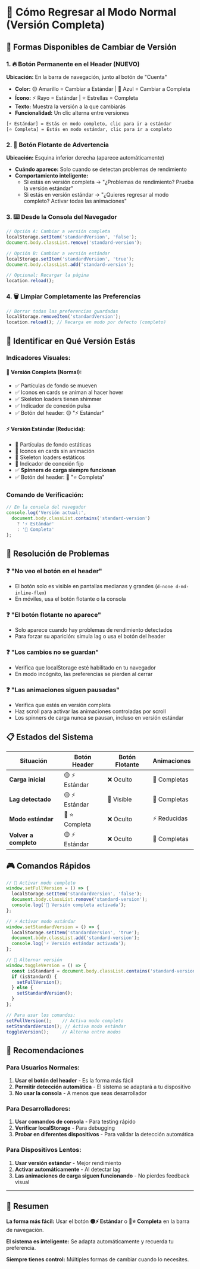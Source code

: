 # 🔄 Cómo Regresar al Modo Normal (Versión Completa)

## 📱 **Formas Disponibles de Cambiar de Versión**

### 1. **🔥 Botón Permanente en el Header (NUEVO)**
**Ubicación:** En la barra de navegación, junto al botón de "Cuenta"
- **Color:** 🟡 Amarillo = Cambiar a Estándar | 🔵 Azul = Cambiar a Completa
- **Ícono:** ⚡ Rayo = Estándar | ⭐ Estrellas = Completa
- **Texto:** Muestra la versión a la que cambiarás
- **Funcionalidad:** Un clic alterna entre versiones

```html
[⚡ Estándar] = Estás en modo completo, clic para ir a estándar
[⭐ Completa] = Estás en modo estándar, clic para ir a completo
```

### 2. **🚨 Botón Flotante de Advertencia**
**Ubicación:** Esquina inferior derecha (aparece automáticamente)
- **Cuándo aparece:** Solo cuando se detectan problemas de rendimiento
- **Comportamiento inteligente:**
  - Si estás en versión completa → "¿Problemas de rendimiento? Prueba la versión estándar"
  - Si estás en versión estándar → "¿Quieres regresar al modo completo? Activar todas las animaciones"

### 3. **⌨️ Desde la Consola del Navegador**
```javascript
// Opción A: Cambiar a versión completa
localStorage.setItem('standardVersion', 'false');
document.body.classList.remove('standard-version');

// Opción B: Cambiar a versión estándar  
localStorage.setItem('standardVersion', 'true');
document.body.classList.add('standard-version');

// Opcional: Recargar la página
location.reload();
```

### 4. **🗑️ Limpiar Completamente las Preferencias**
```javascript
// Borrar todas las preferencias guardadas
localStorage.removeItem('standardVersion');
location.reload(); // Recarga en modo por defecto (completo)
```

## 🎯 **Identificar en Qué Versión Estás**

### **Indicadores Visuales:**

#### **🌟 Versión Completa (Normal):**
- ✅ Partículas de fondo se mueven
- ✅ Iconos en cards se animan al hacer hover
- ✅ Skeleton loaders tienen shimmer
- ✅ Indicador de conexión pulsa
- ✅ Botón del header: 🟡 "⚡ Estándar"

#### **⚡ Versión Estándar (Reducida):**
- 🚫 Partículas de fondo estáticas
- 🚫 Iconos en cards sin animación
- 🚫 Skeleton loaders estáticos
- 🚫 Indicador de conexión fijo
- ✅ **Spinners de carga siempre funcionan**
- ✅ Botón del header: 🔵 "⭐ Completa"

### **Comando de Verificación:**
```javascript
// En la consola del navegador
console.log('Versión actual:', 
  document.body.classList.contains('standard-version') 
    ? '⚡ Estándar' 
    : '🌟 Completa'
);
```

## 🔧 **Resolución de Problemas**

### **❓ "No veo el botón en el header"**
- El botón solo es visible en pantallas medianas y grandes (`d-none d-md-inline-flex`)
- En móviles, usa el botón flotante o la consola

### **❓ "El botón flotante no aparece"**
- Solo aparece cuando hay problemas de rendimiento detectados
- Para forzar su aparición: simula lag o usa el botón del header

### **❓ "Los cambios no se guardan"**
- Verifica que localStorage esté habilitado en tu navegador
- En modo incógnito, las preferencias se pierden al cerrar

### **❓ "Las animaciones siguen pausadas"**
- Verifica que estés en versión completa
- Haz scroll para activar las animaciones controladas por scroll
- Los spinners de carga nunca se pausan, incluso en versión estándar

## 📋 **Estados del Sistema**

| Situación | Botón Header | Botón Flotante | Animaciones |
|-----------|--------------|----------------|-------------|
| **Carga inicial** | 🟡 ⚡ Estándar | ❌ Oculto | 🌟 Completas |
| **Lag detectado** | 🟡 ⚡ Estándar | 🚨 Visible | 🌟 Completas |
| **Modo estándar** | 🔵 ⭐ Completa | ❌ Oculto | ⚡ Reducidas |
| **Volver a completo** | 🟡 ⚡ Estándar | ❌ Oculto | 🌟 Completas |

## 🎮 **Comandos Rápidos**

```javascript
// 🌟 Activar modo completo
window.setFullVersion = () => {
  localStorage.setItem('standardVersion', 'false');
  document.body.classList.remove('standard-version');
  console.log('🌟 Versión completa activada');
};

// ⚡ Activar modo estándar  
window.setStandardVersion = () => {
  localStorage.setItem('standardVersion', 'true');
  document.body.classList.add('standard-version');
  console.log('⚡ Versión estándar activada');
};

// 🔄 Alternar versión
window.toggleVersion = () => {
  const isStandard = document.body.classList.contains('standard-version');
  if (isStandard) {
    setFullVersion();
  } else {
    setStandardVersion();
  }
};

// Para usar los comandos:
setFullVersion();    // Activa modo completo
setStandardVersion(); // Activa modo estándar  
toggleVersion();     // Alterna entre modos
```

## 🚀 **Recomendaciones**

### **Para Usuarios Normales:**
1. **Usar el botón del header** - Es la forma más fácil
2. **Permitir detección automática** - El sistema se adaptará a tu dispositivo
3. **No usar la consola** - A menos que seas desarrollador

### **Para Desarrolladores:**
1. **Usar comandos de consola** - Para testing rápido
2. **Verificar localStorage** - Para debugging
3. **Probar en diferentes dispositivos** - Para validar la detección automática

### **Para Dispositivos Lentos:**
1. **Usar versión estándar** - Mejor rendimiento
2. **Activar automáticamente** - Al detectar lag
3. **Las animaciones de carga siguen funcionando** - No pierdes feedback visual

---

## 🎉 **Resumen**

**La forma más fácil:** Usar el botón **🟡⚡ Estándar** o **🔵⭐ Completa** en la barra de navegación.

**El sistema es inteligente:** Se adapta automáticamente y recuerda tu preferencia.

**Siempre tienes control:** Múltiples formas de cambiar cuando lo necesites.
